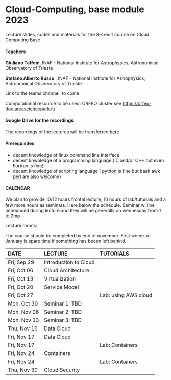 # Cloud-Computing, base module 2023

Lecture slides, codes and materials for the 3-credit course on Cloud Computing Base


#### Teachers 

**Giuliano Taffoni**, INAF - National Institute for Astrophysics, Astronomical Observatory of Trieste

**Stefano Alberto Russo** , INAF - National Institute for Astrophysics, Astronomical Observatory of Trieste

Link to the teams channel:  to come

Computational resource to be used: ORFEO cluster see https://orfeo-doc.areasciencepark.it/

#### Google Drive for the recordings

The recordings of the lectures will be transferred [here](https://drive.google.com/drive/folders/1x2tOBLZtr99eCy8o0wRfOkYEErShw2UZ?usp=sharing)


#### Prerequisites

  - decent knowledge of linux command line interface 
  - decent knwoledge of a programming language ( C and/or C++ but even Fortran is fine)
  - decent knowledge of scripting language  ( python is fine but bash awk perl are also welcome}

#### CALENDAR

We plan to provide 10/12 hours frontal lecture, 10 hours of lab/tutorials and a few more hours as seminars.
Here below the schedule. 
Seminar will be announced during lecture and they will be  generally on wednesday from 1 to 2mp

Lecture rooms:


The course should be completed by end of november.
First weeek of January is spare time if something has beeen left behind.


| DATE         | LECTURE                                     | TUTORIALS                                                           |
| :----------  | :---------------------------------------------| :---------------------------------------------                      |
| Fri, Sep 29  | Introduction to Cloud                |                                  |        
| Fri, Oct 06  | Cloud Architecture                      |       |
| Fri, Oct 13  | Virtualization                           |    |
| Fri, Oct 20  | Service Model                         |    |
| Fri, Oct 27  |                              |  Lab: using AWS cloud      |
| Mon, Oct 30  |  Seminar 1: TBD       |                                     | 
| Mon, Nov 06  |  Seminar 2: TBD        |                                    | 
| Mon, Nov 13  |  Seminar 3: TBD|      
| Thu, Nov 16  |  Data Cloud |  |
| Fri, Nov 17  |  Data Cloud                            |  |
| Fri, Nov 17  |                             | Lab: Containers  |
| Fri, Nov 24  |  Containers |                                     |    
| Fri, Nov 24  |  |                                  Lab: Containers |
| Thu, Nov 30  |  Cloud Security |  


